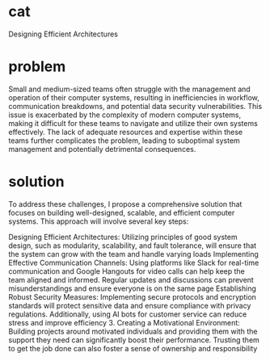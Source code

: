 # cat
Designing Efficient Architectures

# problem
Small and medium-sized teams often struggle with the management and operation of their computer systems, resulting in inefficiencies in workflow, communication breakdowns, and potential data security vulnerabilities. This issue is exacerbated by the complexity of modern computer systems, making it difficult for these teams to navigate and utilize their own systems effectively. The lack of adequate resources and expertise within these teams further complicates the problem, leading to suboptimal system management and potentially detrimental consequences.

# solution
To address these challenges, I propose a comprehensive solution that focuses on building well-designed, scalable, and efficient computer systems. This approach will involve several key steps:

Designing Efficient Architectures: Utilizing principles of good system design, such as modularity, scalability, and fault tolerance, will ensure that the system can grow with the team and handle varying loads 
Implementing Effective Communication Channels: Using platforms like Slack for real-time communication and Google Hangouts for video calls can help keep the team aligned and informed. Regular updates and discussions can prevent misunderstandings and ensure everyone is on the same page 
Establishing Robust Security Measures: Implementing secure protocols and encryption standards will protect sensitive data and ensure compliance with privacy regulations. Additionally, using AI bots for customer service can reduce stress and improve efficiency 3.
Creating a Motivational Environment: Building projects around motivated individuals and providing them with the support they need can significantly boost their performance. Trusting them to get the job done can also foster a sense of ownership and responsibility 

